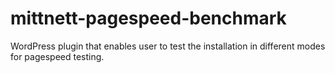# mittnett-pagespeed-benchmark
WordPress plugin that enables user to test the installation in different modes for pagespeed testing. 
